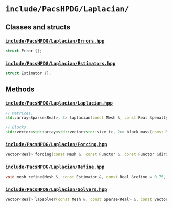 # `include/PacsHPDG/Laplacian/`

## Classes and structs

### [`include/PacsHPDG/Laplacian/Errors.hpp`](./Errors.hpp)

```cpp
struct Error {};
```

### [`include/PacsHPDG/Laplacian/Estimators.hpp`](./Estimators.hpp)

```cpp
struct Estimator {};
```

## Methods

### [`include/PacsHPDG/Laplacian/Laplacian.hpp`](./Laplacian.hpp)

```cpp
// Matrices.
std::array<Sparse<Real>, 3> laplacian(const Mesh &, const Real &penalty_coefficient = 10.0);

// Blocks.
std::vector<std::array<std::vector<std::size_t>, 2>> block_mass(const Mesh &);
```

### [`include/PacsHPDG/Laplacian/Forcing.hpp`](./Forcing.hpp)

```cpp
Vector<Real> forcing(const Mesh &, const Functor &, const Functor &dirichlet = Functor{}, const Real &penalty_coefficient = 10.0);
```

### [`include/PacsHPDG/Laplacian/Refine.hpp`](./Refine.hpp)

```cpp
void mesh_refine(Mesh &, const Estimator &, const Real &refine = 0.75, const Real &speed = 1.0);
```

### [`include/PacsHPDG/Laplacian/Solvers.hpp`](./Solvers.hpp)

```cpp
Vector<Real> lapsolver(const Mesh &, const Sparse<Real> &, const Vector<Real> &, const Real &TOL = 1E-15);
```